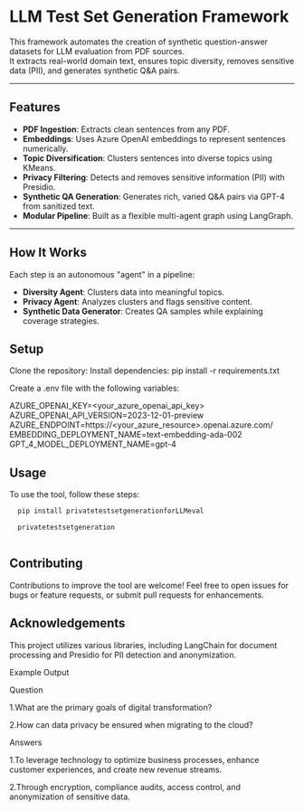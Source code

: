 # LLM Test Set Generation Framework

This framework automates the creation of synthetic question-answer datasets for LLM evaluation from PDF sources.  
It extracts real-world domain text, ensures topic diversity, removes sensitive data (PII), and generates synthetic Q&A pairs.

---

##  Features

- **PDF Ingestion**: Extracts clean sentences from any PDF.
- **Embeddings**: Uses Azure OpenAI embeddings to represent sentences numerically.
- **Topic Diversification**: Clusters sentences into diverse topics using KMeans.
- **Privacy Filtering**: Detects and removes sensitive information (PII) with Presidio.
- **Synthetic QA Generation**: Generates rich, varied Q&A pairs via GPT-4 from sanitized text.
- **Modular Pipeline**: Built as a flexible multi-agent graph using LangGraph.

---

##  How It Works

Each step is an autonomous "agent" in a pipeline:

- **Diversity Agent**: Clusters data into meaningful topics.
- **Privacy Agent**: Analyzes clusters and flags sensitive content.
- **Synthetic Data Generator**: Creates QA samples while explaining coverage strategies.

## Setup 

Clone the repository:
Install dependencies:
pip install -r requirements.txt

Create a .env file with the following variables:

AZURE_OPENAI_KEY=<your_azure_openai_api_key>
AZURE_OPENAI_API_VERSION=2023-12-01-preview
AZURE_ENDPOINT=https://<your_azure_resource>.openai.azure.com/
EMBEDDING_DEPLOYMENT_NAME=text-embedding-ada-002
GPT_4_MODEL_DEPLOYMENT_NAME=gpt-4



## Usage 


To use the tool, follow these steps:

 ```bash
   pip install privatetestsetgenerationforLLMeval

   privatetestsetgeneration



```

  
   
## Contributing

Contributions to improve the tool are welcome! Feel free to open issues for bugs or feature requests, or submit pull requests for enhancements.



## Acknowledgements

This project utilizes various libraries, including LangChain for document processing and Presidio for PII detection and anonymization.




Example Output


Question	

1.What are the primary goals of digital transformation?

2.How can data privacy be ensured when migrating to the cloud?

Answers

1.To leverage technology to optimize business processes, enhance customer experiences, and create new revenue streams.

2.Through encryption, compliance audits, access control, and anonymization of sensitive data.
